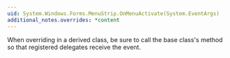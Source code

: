 ```yaml
---
uid: System.Windows.Forms.MenuStrip.OnMenuActivate(System.EventArgs)
additional_notes.overrides: *content
---
```


<p>When overriding <xref href="System.Windows.Forms.MenuStrip.OnMenuActivate(System.EventArgs)"></xref> in a derived class, be sure to call the base class's <xref href="System.Windows.Forms.MenuStrip.OnMenuActivate(System.EventArgs)"></xref> method so that registered delegates receive the event.</p>


